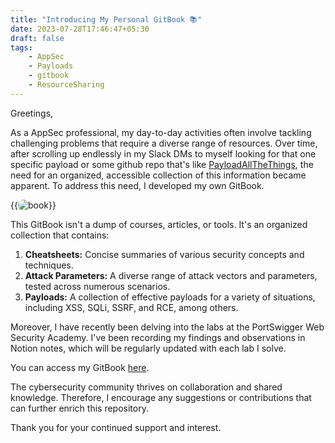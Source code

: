 ```yaml
---
title: "Introducing My Personal GitBook 📚"
date: 2023-07-28T17:46:47+05:30
draft: false
tags: 
    - AppSec
    - Payloads
    - gitbook
    - ResourceSharing
---
```


Greetings,

As a AppSec professional, my day-to-day activities often involve tackling challenging problems that require a diverse range of resources. Over time, after scrolling up endlessly in my Slack DMs to myself looking for that one specific payload or some github repo that's like [PayloadAllTheThings](https://github.com/swisskyrepo/PayloadsAllTheThings), the need for an organized, accessible collection of this information became apparent. To address this need, I developed my own GitBook. 

{{<image src="/book_gif.gif" alt="book" position="center" style="border-radius: 8px;" >}}

This GitBook isn't a dump of courses, articles, or tools. It's an organized collection that contains:

1. **Cheatsheets:** Concise summaries of various security concepts and techniques.
2. **Attack Parameters:** A diverse range of attack vectors and parameters, tested across numerous scenarios.
3. **Payloads:** A collection of effective payloads for a variety of situations, including XSS, SQLi, SSRF, and RCE, among others.

Moreover, I have recently been delving into the labs at the PortSwigger Web Security Academy. I've been recording my findings and observations in Notion notes, which will be regularly updated with each lab I solve. 

You can access my GitBook [here](https://lazy-access.gitbook.io/).

The cybersecurity community thrives on collaboration and shared knowledge. Therefore, I encourage any suggestions or contributions that can further enrich this repository.

Thank you for your continued support and interest.
